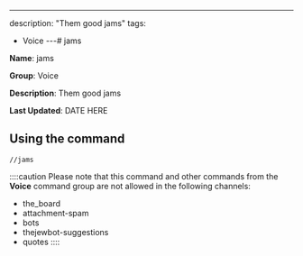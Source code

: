 ---
description: "Them good jams"
tags:
  - Voice
---# jams

**Name**: jams

**Group**: Voice

**Description**: Them good jams

**Last Updated**: DATE HERE

## Using the command

    //jams

::::caution Please note that this command and other commands from the **Voice** command group are not allowed in the following channels:
- the_board
- attachment-spam
- bots
- thejewbot-suggestions
- quotes
::::